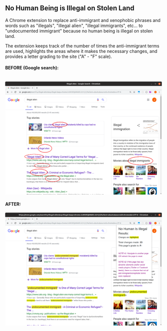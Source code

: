<h2>No Human Being is Illegal on Stolen Land</h2> 
<p>A Chrome extension to replace anti-immigrant and xenophobic phrases and words such as "illegals", "illegal alien", "illegal immigrants", etc... to "undocumented immigrant" because no human being is illegal on stolen land.</p> 
<p>The extension keeps track of the number of times the anti-immigrant terms are used, highlights the areas where it makes the necessary changes, and provides a letter grading to the site ("A" - "F" scale).</p>
<p><h4>BEFORE (Google search):</h4><br/> 
<img src="./screenshots/GoogleSearch-Before.png" alt="Google Search Before"><br/> 
<h4>AFTER: </h4>
<img src="./screenshots/GoogleSearch-After.png" alt="Google Search AFTER">
</p> 


